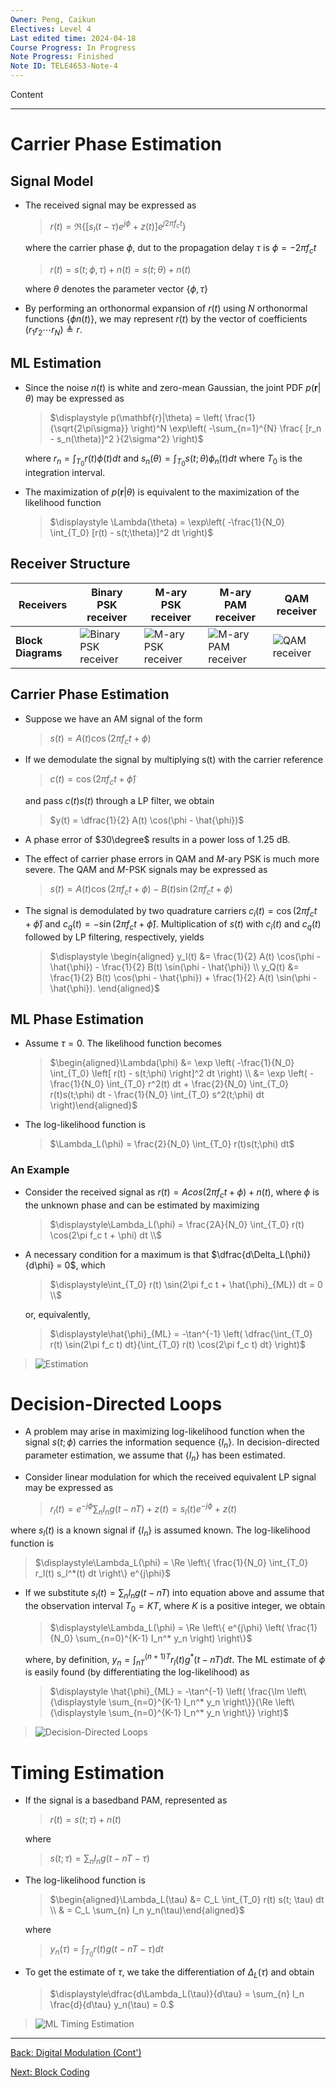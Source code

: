 ```yaml
---
Owner: Peng, Caikun
Electives: Level 4
Last edited time: 2024-04-18
Course Progress: In Progress
Note Progress: Finished 
Note ID: TELE4653-Note-4
---
```


Content

---
# Carrier Phase Estimation
## Signal Model
- The received signal may be expressed as

  > $r(t)=\Re\left\{ [s_l(t-\tau) e^{j\phi} + z(t)] e^{j 2\pi f_c t} \right\}$

  where the carrier phase $\phi$, dut to the propagation delay $\tau$ is $\phi=-2\pi f_c t$

  > $r(t) = s(t;\phi,\tau) + n(t) = s(t;\theta) + n(t)$

  where $\theta$ denotes the parameter vector $\{\phi,\tau\}$

- By performing an orthonormal expansion of $r(t)$ using $N$ orthonormal functions $\{\phi n(t)\}$, we may represent $r(t)$ by the vector of coefficients $(r_1 r_2 \cdots r_N) \triangleq r.$

## ML Estimation
- Since the noise $n(t)$ is white and zero-mean Gaussian, the joint PDF $p(\mathbf{r}|\theta)$ may be expressed as

  > $\displaystyle p(\mathbf{r}|\theta) = \left( \frac{1}{\sqrt{2\pi\sigma}} \right)^N \exp\left( -\sum_{n=1}^{N} \frac{ [r_n - s_n(\theta)]^2 }{2\sigma^2} \right)$

  where $r_n = \int_{T_0}{r(t)\phi(t)dt}$ and $s_n(\theta) = \int_{T_0}s(t;\theta)\phi_n(t)dt$ where $T_0$ is the integration interval. 
 
- The maximization of $p(\mathbf{r}|\theta)$ is equivalent to the maximization of the likelihood function

  > $\displaystyle \Lambda(\theta) = \exp\left( -\frac{1}{N_0} \int_{T_0} [r(t) - s(t;\theta)]^2 dt \right)$

## Receiver Structure

  | Receivers      | Binary PSK receiver                                       | M-ary PSK receiver                                      | M-ary PAM receiver                                      | QAM receiver                                |
  | -------------- | --------------------------------------------------------- | ------------------------------------------------------- | ------------------------------------------------------- | ------------------------------------------- |
  | **Block Diagrams** | ![Binary PSK receiver](../images/Receiver_PSK_binary.png) | ![M-ary PSK receiver](../images/Receiver_PSK_M-ary.png) | ![M-ary PAM receiver](../images/Receiver_PAM_M-ary.png) | ![QAM receiver](../images/Receiver_QAM.png) |

## Carrier Phase Estimation
- Suppose we have an AM signal of the form

  > $s(t) = A(t) \cos(2\pi f_c t + \phi)$

- If we demodulate the signal by multiplying s(t) with the carrier reference

  > $c(t) = \cos(2\pi f_c t + \hat{\phi})$

  and pass $c(t)s(t)$ through a LP filter, we obtain

  > $y(t) = \dfrac{1}{2} A(t) \cos(\phi - \hat{\phi})$

- A phase error of $30\degree$ results in a power loss of $1.25$ dB.

- The effect of carrier phase errors in QAM and $M$-ary PSK is much more severe. The QAM and $M$-PSK signals may be expressed as

  > $s(t) = A(t) \cos(2\pi f_c t + \phi) - B(t) \sin(2\pi f_c t + \phi)$

- The signal is demodulated by two quadrature carriers $c_i(t) = \cos(2\pi f_c t + \hat{\phi})$ and $c_q(t) = −\sin(2\pi f_ct + \hat{\phi})$. Multiplication of $s(t)$ with $c_i(t)$ and $c_q(t)$ followed by LP filtering, respectively, yields

  > $\displaystyle \begin{aligned}
  > y_I(t) &= \frac{1}{2} A(t) \cos(\phi - \hat{\phi}) - \frac{1}{2} B(t) \sin(\phi - \hat{\phi}) \\
  > y_Q(t) &= \frac{1}{2} B(t) \cos(\phi - \hat{\phi}) + \frac{1}{2} A(t) \sin(\phi - \hat{\phi}).
  > \end{aligned}$

## ML Phase Estimation
- Assume $\tau = 0$. The likelihood function becomes

  > $\begin{aligned}\Lambda(\phi) &= \exp \left( -\frac{1}{N_0} \int_{T_0} \left[ r(t) - s(t;\phi) \right]^2 dt \right) \\
  > &= \exp \left( -\frac{1}{N_0} \int_{T_0} r^2(t) dt + \frac{2}{N_0} \int_{T_0} r(t)s(t;\phi) dt - \frac{1}{N_0} \int_{T_0} s^2(t;\phi) dt \right)\end{aligned}$

- The log-likelihood function is 

  > $\Lambda_L(\phi) = \frac{2}{N_0} \int_{T_0} r(t)s(t;\phi) dt$

### An Example
- Consider the received signal as $r(t) = Acos(2\pi f_c t + \phi) + n(t)$, where $\phi$ is the unknown phase and can be estimated by maximizing

  > $\displaystyle\Lambda_L(\phi) = \frac{2A}{N_0} \int_{T_0} r(t) \cos(2\pi f_c t + \phi) dt \\$

- A necessary condition for a maximum is that $\dfrac{d\Delta_L(\phi)}{d\phi} = 0$, which

  > $\displaystyle\int_{T_0} r(t) \sin(2\pi f_c t + \hat{\phi}_{ML}) dt = 0 \\$

  or, equivalently,

  > $\displaystyle\hat{\phi}_{ML} = -\tan^{-1} \left( \dfrac{\int_{T_0} r(t) \sin(2\pi f_c t) dt}{\int_{T_0} r(t) \cos(2\pi f_c t) dt} \right)$

> ![Estimation](../images/Estimation_ML-Phase.png)

# Decision-Directed Loops
- A problem may arise in maximizing log-likelihood function when the signal $s(t;\phi)$ carries the information sequence $\{I_n\}$. In decision-directed parameter estimation, we assume that $\{I_n\}$ has been estimated.
- Consider linear modulation for which the received equivalent LP signal may be expressed as

  > $\displaystyle r_l(t) = e^{-j\phi} \sum_{n} I_n g(t - nT) + z(t) = s_l(t) e^{-j\phi} + z(t)$

where $s_l(t)$ is a known signal if $\{I_n\}$ is assumed known. The log-likelihood function is

  > $\displaystyle\Lambda_L(\phi) = \Re \left\{ \frac{1}{N_0} \int_{T_0} r_l(t) s_l^*(t) dt \right\} e^{j\phi}$

- If we substitute $s_l(t) = \sum_n I_n g(t − nT)$ into equation above and assume that the observation interval $T_0 = KT$, where $K$ is a positive integer, we obtain

  > $\displaystyle\Lambda_L(\phi) = \Re \left\{ e^{j\phi} \left( \frac{1}{N_0} \sum_{n=0}^{K-1} I_n^* y_n \right) \right\}$

  where, by definition, $y_n = \int_{nT}^{(n+1)T}r_l(t)g^*(t − nT)dt$. The ML estimate of $\phi$ is easily found (by differentiating the log-likelihood) as

  > $\displaystyle \hat{\phi}_{ML} = -\tan^{-1} \left( \frac{\Im \left\{\displaystyle \sum_{n=0}^{K-1} I_n^* y_n \right\}}{\Re \left\{\displaystyle \sum_{n=0}^{K-1} I_n^* y_n \right\}} \right)$
 
> ![Decision-Directed Loops](../images/Estimation_Decision-Directed_Loops.png)

# Timing Estimation
- If the signal is a basedband PAM, represented as

  > $r(t) = s(t; \tau) + n(t)$

  where 

  > $\displaystyle s(t; \tau) = \sum_{n} I_n g(t - nT - \tau)$

- The log-likelihood function is

  > $\begin{aligned}\Lambda_L(\tau) &= C_L \int_{T_0} r(t) s(t; \tau) dt \\
  > & = C_L \sum_{n} I_n y_n(\tau)\end{aligned}$

  where 

  > $\displaystyle y_n(\tau) = \int_{T_0} r(t) g(t - nT - \tau) dt$

- To get the estimate of $\tau$, we take the differentiation of $\Delta_L(\tau)$ and
obtain

  > $\displaystyle\dfrac{d\Lambda_L(\tau)}{d\tau} = \sum_{n} I_n \frac{d}{d\tau} y_n(\tau) = 0.$

> ![ML Timing Estimation](../images/Estimation_ML-timing.png)


---
[Back: Digital Modulation (Cont')](3.%20TELE4653%20Digital%20Modulation%20(Cont').md)

[Next: Block Coding](5.%20TELE4653%20Block%20Coding.md)